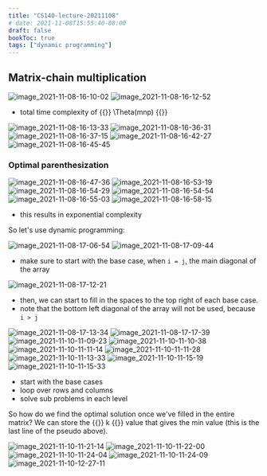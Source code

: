 ```yaml
---
title: "CS140-lecture-20211108"
# date: 2021-11-08T15:55:40-08:00
draft: false
bookToc: true
tags: ["dynamic programming"]
---
```


## Matrix-chain multiplication

![image_2021-11-08-16-10-02](/notes/image_2021-11-08-16-10-02.png)
![image_2021-11-08-16-12-52](/notes/image_2021-11-08-16-12-52.png)

- total time complexity of {{<k>}} \Theta(mnp) {{</k>}}

![image_2021-11-08-16-13-33](/notes/image_2021-11-08-16-13-33.png)
![image_2021-11-08-16-36-31](/notes/image_2021-11-08-16-36-31.png)
![image_2021-11-08-16-37-15](/notes/image_2021-11-08-16-37-15.png)
![image_2021-11-08-16-42-27](/notes/image_2021-11-08-16-42-27.png)
![image_2021-11-08-16-45-45](/notes/image_2021-11-08-16-45-45.png)

### Optimal parenthesization

![image_2021-11-08-16-47-36](/notes/image_2021-11-08-16-47-36.png)
![image_2021-11-08-16-53-19](/notes/image_2021-11-08-16-53-19.png)
![image_2021-11-08-16-54-29](/notes/image_2021-11-08-16-54-29.png)
![image_2021-11-08-16-54-54](/notes/image_2021-11-08-16-54-54.png)
![image_2021-11-08-16-55-03](/notes/image_2021-11-08-16-55-03.png)
![image_2021-11-08-16-58-15](/notes/image_2021-11-08-16-58-15.png)

- this results in exponential complexity

So let's use dynamic programming:

![image_2021-11-08-17-06-54](/notes/image_2021-11-08-17-06-54.png)
![image_2021-11-08-17-09-44](/notes/image_2021-11-08-17-09-44.png)

- make sure to start with the base case, when `i = j`, the main diagonal of the array

![image_2021-11-08-17-12-21](/notes/image_2021-11-08-17-12-21.png)

- then, we can start to fill in the spaces to the top right of each base case.
- note that the bottom left diagonal of the array will not be used, because `i > j`

![image_2021-11-08-17-13-34](/notes/image_2021-11-08-17-13-34.png)
![image_2021-11-08-17-17-39](/notes/image_2021-11-08-17-17-39.png)
![image_2021-11-10-11-09-23](/notes/image_2021-11-10-11-09-23.png)
![image_2021-11-10-11-10-38](/notes/image_2021-11-10-11-10-38.png)
![image_2021-11-10-11-11-14](/notes/image_2021-11-10-11-11-14.png)
![image_2021-11-10-11-11-28](/notes/image_2021-11-10-11-11-28.png)
![image_2021-11-10-11-13-33](/notes/image_2021-11-10-11-13-33.png)
![image_2021-11-10-11-15-19](/notes/image_2021-11-10-11-15-19.png)
![image_2021-11-10-11-15-33](/notes/image_2021-11-10-11-15-33.png)

- start with the base cases
- loop over rows and columns
- solve sub problems in each level

So how do we find the optimal solution once we've filled in the entire matrix?
We can store the {{<k>}} k {{</k>}} value that gives the min value (this is the last line of the pseudo above).

![image_2021-11-10-11-21-14](/notes/image_2021-11-10-11-21-14.png)
![image_2021-11-10-11-22-00](/notes/image_2021-11-10-11-22-00.png)
![image_2021-11-10-11-24-04](/notes/image_2021-11-10-11-24-04.png)
![image_2021-11-10-11-24-09](/notes/image_2021-11-10-11-24-09.png)
![image_2021-11-10-12-27-11](/notes/image_2021-11-10-12-27-11.png)

